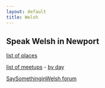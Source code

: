 ```yaml
---
layout: default
title: Welsh
---
```


## Speak Welsh in Newport

[list of places](newport_places.html) 

[list of meetups](newport_meetups.html)  - [by day](newport_meetups_by_day.html)

[SaySomethinginWelsh forum](https://forum.saysomethingin.com/)